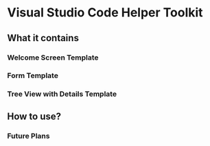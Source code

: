 # Visual Studio Code Helper Toolkit

## What it contains

### Welcome Screen Template

### Form Template

### Tree View with Details Template

## How to use?

### Future Plans
